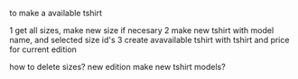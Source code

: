 to make a available tshirt

1 get all sizes, make new size if necesary
2 make new tshirt with model name, and selected size id's
3 create avavailable tshirt with tshirt and price for current edition


how to delete sizes?
new edition make new tshirt models?